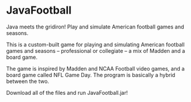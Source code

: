 # JavaFootball
Java meets the gridiron! Play and simulate American football games and seasons.

This is a custom-built game for playing and simulating American football games and seasons – professional or collegiate – a mix of Madden and a board game.

The game is inspired by Madden and NCAA Football video games, and a board game called NFL Game Day. The program is basically a hybrid between the two.

Download all of the files and run JavaFootball.jar!

